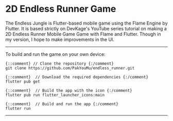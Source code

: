 # 2D Endless Runner Game
 The Endless Jungle is Flutter-based mobile game using the Flame Engine by Flutter. It is based strictly on DevKage's YouTube series tutorial on making a 2D Endless Runner Mobile Game Game with Flame and Flutter. Though in my version, I hope to make improvements in the UI.

---

To build and run the game on your own device:
```
{::comment} // Clone the repository {:/comment}
git clone https://github.com/PakYouMu/endless_runner.git

{::comment}  // Download the required dependencies {:/comment}
flutter pub get

{::comment}  // Build the app with the icon {:/comment}
flutter pub run flutter_launcher_icons:main

{::comment}  // Build and run the app {:/comment}
flutter run
```
---
